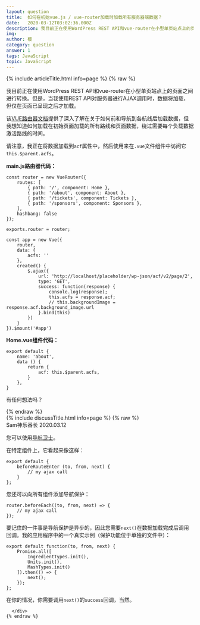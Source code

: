 ```yaml
---
layout: question
title:  如何在初始vue.js / vue-router加载时加载所有服务器端数据？
date:   2020-03-12T03:02:36.000Z
description: 我目前正在使用WordPress REST API和vue-router在小型单页站点上的页面之间进行转换。但是，当我使用REST API对服务器进行AJ...
img: 
author: 樱
category: question
answer: 1
tags: JavaScript
topic: JavaScript
---
```

<div class="article-root">
  <div class="article">
    {% include articleTitle.html info=page %}
    {% raw %}
    <div class="article-content"><p><font style="vertical-align: inherit;"><font style="vertical-align: inherit;">我目前正在使用WordPress REST API和vue-router在小型单页站点上的页面之间进行转换。</font><font style="vertical-align: inherit;">但是，当我使用REST API对服务器进行AJAX调用时，数据将加载，但仅在页面已呈现之后才加载。</font></font></p>

<p><font style="vertical-align: inherit;"><font style="vertical-align: inherit;">该</font></font><a href="https://router.vuejs.org/en/advanced/data-fetching.html" rel="nofollow noreferrer"><font style="vertical-align: inherit;"><font style="vertical-align: inherit;">VUE路由器文档</font></font></a><font style="vertical-align: inherit;"><font style="vertical-align: inherit;">提供了深入了解在关于如何前和导航到各航线后加载数据，但我想知道如何加载在初始页面加载的所有路线和页面数据，绕过需要每个负载数据激活路线的时间。</font></font></p>

<p><font style="vertical-align: inherit;"><font style="vertical-align: inherit;">请注意，我正在将数据加载到</font></font><code>acf</code><font style="vertical-align: inherit;"><font style="vertical-align: inherit;">属性中，然后使用来在</font></font><code>.vue</code><font style="vertical-align: inherit;"><font style="vertical-align: inherit;">文件组件中</font><font style="vertical-align: inherit;">访问它</font></font><code>this.$parent.acfs</code><font style="vertical-align: inherit;"><font style="vertical-align: inherit;">。</font></font></p>

<p><strong><font style="vertical-align: inherit;"><font style="vertical-align: inherit;">main.js路由器代码：</font></font></strong></p>

<pre><code>const router = new VueRouter({<font></font>
    routes: [<font></font>
        { path: '/', component: Home },<font></font>
        { path: '/about', component: About },<font></font>
        { path: '/tickets', component: Tickets },<font></font>
        { path: '/sponsors', component: Sponsors },<font></font>
    ],<font></font>
    hashbang: false<font></font>
});<font></font>
<font></font>
exports.router = router;<font></font>
<font></font>
const app = new Vue({<font></font>
    router,<font></font>
    data: {<font></font>
        acfs: ''<font></font>
    },<font></font>
    created() {<font></font>
        $.ajax({<font></font>
            url: 'http://localhost/placeholder/wp-json/acf/v2/page/2',<font></font>
            type: 'GET',<font></font>
            success: function(response) {<font></font>
                console.log(response);<font></font>
                this.acfs = response.acf;<font></font>
                // this.backgroundImage = response.acf.background_image.url<font></font>
            }.bind(this)<font></font>
        })<font></font>
    }<font></font>
}).$mount('#app')<font></font>
</code></pre>

<p><strong><font style="vertical-align: inherit;"><font style="vertical-align: inherit;">Home.vue组件代码：</font></font></strong></p>

<pre><code>export default {<font></font>
    name: 'about',<font></font>
    data () {<font></font>
        return {<font></font>
            acf: this.$parent.acfs,<font></font>
        } <font></font>
    },<font></font>
}<font></font>
</code></pre>

<p><font style="vertical-align: inherit;"><font style="vertical-align: inherit;">有任何想法吗？</font></font></p></div>
    {% endraw %}
  </div>

  <div class="discuss-wrapper">
    {% include discussTitle.html info=page %}
    {% raw %}
    <div class="discuss-item">
        <div class="discuss-parent">
          <div class="discuss-meta">
            <span class="discuss-user">Sam神乐番长</span>
            <span class="discuss-time">2020.03.12</span>
          </div>
          <div class="discuss-comment"><p><font style="vertical-align: inherit;"><font style="vertical-align: inherit;">您可以使用</font></font><a href="https://router.vuejs.org/en/advanced/navigation-guards.html" rel="nofollow noreferrer"><font style="vertical-align: inherit;"><font style="vertical-align: inherit;">导航卫士</font></font></a><font style="vertical-align: inherit;"><font style="vertical-align: inherit;">。</font></font></p>

<p><font style="vertical-align: inherit;"><font style="vertical-align: inherit;">在特定组件上，它看起来像这样：</font></font></p>

<pre><code>export default {<font></font>
    beforeRouteEnter (to, from, next) {<font></font>
        // my ajax call<font></font>
    }<font></font>
};<font></font>
</code></pre>

<p><font style="vertical-align: inherit;"><font style="vertical-align: inherit;">您还可以向所有组件添加导航保护：</font></font></p>

<pre><code>router.beforeEach((to, from, next) =&gt; {<font></font>
    // my ajax call<font></font>
});<font></font>
</code></pre>

<p><font style="vertical-align: inherit;"><font style="vertical-align: inherit;">要记住的一件事是导航保护是异步的，因此您需要</font></font><code>next()</code><font style="vertical-align: inherit;"><font style="vertical-align: inherit;">在数据加载完成后</font><font style="vertical-align: inherit;">调用</font><font style="vertical-align: inherit;">回调。</font><font style="vertical-align: inherit;">我的应用程序中的一个真实示例（保护功能位于单独的文件中）：</font></font></p>

<pre><code>export default function(to, from, next) {<font></font>
    Promise.all([<font></font>
        IngredientTypes.init(),<font></font>
        Units.init(),<font></font>
        MashTypes.init()<font></font>
    ]).then(() =&gt; {<font></font>
        next();<font></font>
    });<font></font>
};<font></font>
</code></pre>

<p><font style="vertical-align: inherit;"><font style="vertical-align: inherit;">在你的情况，你需要调用</font></font><code>next()</code><font style="vertical-align: inherit;"><font style="vertical-align: inherit;">的</font></font><code>success</code><font style="vertical-align: inherit;"><font style="vertical-align: inherit;">回调，当然。</font></font></p></div>
        </div>
        
      </div>
    {% endraw %}
  </div>
<div>
